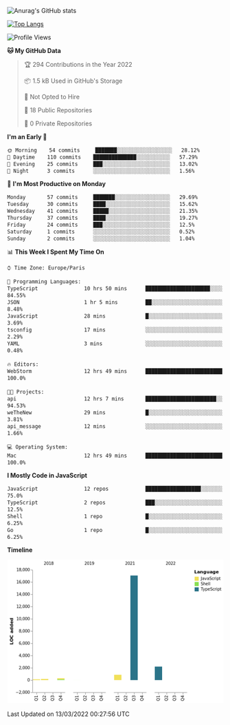 ![Anurag's GitHub stats](https://github-readme-stats.vercel.app/api?username=sufiane&theme=dark&show_icons=true&count_private=true)


[![Top Langs](https://github-readme-stats.vercel.app/api/top-langs/?username=sufiane&layout=compact)](https://github.com/anuraghazra/github-readme-stats)

<!--START_SECTION:waka-->
![Profile Views](http://img.shields.io/badge/Profile%20Views-0-blue)

**🐱 My GitHub Data** 

> 🏆 294 Contributions in the Year 2022
 > 
> 📦 1.5 kB Used in GitHub's Storage 
 > 
> 🚫 Not Opted to Hire
 > 
> 📜 18 Public Repositories 
 > 
> 🔑 0 Private Repositories  
 > 
**I'm an Early 🐤** 

```text
🌞 Morning    54 commits     ███████░░░░░░░░░░░░░░░░░░   28.12% 
🌆 Daytime    110 commits    ██████████████░░░░░░░░░░░   57.29% 
🌃 Evening    25 commits     ███░░░░░░░░░░░░░░░░░░░░░░   13.02% 
🌙 Night      3 commits      ░░░░░░░░░░░░░░░░░░░░░░░░░   1.56%

```
📅 **I'm Most Productive on Monday** 

```text
Monday       57 commits     ███████░░░░░░░░░░░░░░░░░░   29.69% 
Tuesday      30 commits     ████░░░░░░░░░░░░░░░░░░░░░   15.62% 
Wednesday    41 commits     █████░░░░░░░░░░░░░░░░░░░░   21.35% 
Thursday     37 commits     ████░░░░░░░░░░░░░░░░░░░░░   19.27% 
Friday       24 commits     ███░░░░░░░░░░░░░░░░░░░░░░   12.5% 
Saturday     1 commits      ░░░░░░░░░░░░░░░░░░░░░░░░░   0.52% 
Sunday       2 commits      ░░░░░░░░░░░░░░░░░░░░░░░░░   1.04%

```


📊 **This Week I Spent My Time On** 

```text
⌚︎ Time Zone: Europe/Paris

💬 Programming Languages: 
TypeScript               10 hrs 50 mins      █████████████████████░░░░   84.55% 
JSON                     1 hr 5 mins         ██░░░░░░░░░░░░░░░░░░░░░░░   8.48% 
JavaScript               28 mins             █░░░░░░░░░░░░░░░░░░░░░░░░   3.69% 
tsconfig                 17 mins             ░░░░░░░░░░░░░░░░░░░░░░░░░   2.29% 
YAML                     3 mins              ░░░░░░░░░░░░░░░░░░░░░░░░░   0.48%

🔥 Editors: 
WebStorm                 12 hrs 49 mins      █████████████████████████   100.0%

🐱‍💻 Projects: 
api                      12 hrs 7 mins       ███████████████████████░░   94.53% 
weTheNew                 29 mins             █░░░░░░░░░░░░░░░░░░░░░░░░   3.81% 
api_message              12 mins             ░░░░░░░░░░░░░░░░░░░░░░░░░   1.66%

💻 Operating System: 
Mac                      12 hrs 49 mins      █████████████████████████   100.0%

```

**I Mostly Code in JavaScript** 

```text
JavaScript               12 repos            ██████████████████░░░░░░░   75.0% 
TypeScript               2 repos             ███░░░░░░░░░░░░░░░░░░░░░░   12.5% 
Shell                    1 repo              █░░░░░░░░░░░░░░░░░░░░░░░░   6.25% 
Go                       1 repo              █░░░░░░░░░░░░░░░░░░░░░░░░   6.25%

```


**Timeline**

![Chart not found](https://raw.githubusercontent.com/Sufiane/Sufiane/main/charts/bar_graph.png) 


 Last Updated on 13/03/2022 00:27:56 UTC
<!--END_SECTION:waka-->


<!--
**Sufiane/sufiane** is a ✨ _special_ ✨ repository because its `README.md` (this file) appears on your GitHub profile.

Here are some ideas to get you started:

- 🔭 I’m currently working on ...
- 🌱 I’m currently learning ...
- 👯 I’m looking to collaborate on ...
- 🤔 I’m looking for help with ...
- 💬 Ask me about ...
- 📫 How to reach me: ...
- 😄 Pronouns: ...
- ⚡ Fun fact: ...
-->
